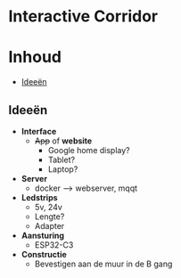 # Interactive Corridor

# Inhoud

- [Ideeën](#ideeën)

## Ideeën

- **Interface**
  - ~~App~~ of **website**
    - Google home display?
    - Tablet?
    - Laptop?
- **Server**
  - docker --> webserver, mqqt
- **Ledstrips**
  - 5v, 24v
  - Lengte?
  - Adapter
- **Aansturing**
  - ESP32-C3
- **Constructie**
  - Bevestigen aan de muur in de B gang
